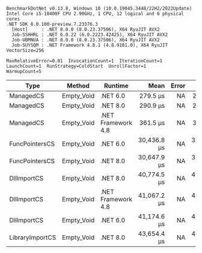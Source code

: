 ```

BenchmarkDotNet v0.13.8, Windows 10 (10.0.19045.3448/22H2/2022Update)
Intel Core i5-10400F CPU 2.90GHz, 1 CPU, 12 logical and 6 physical cores
.NET SDK 8.0.100-preview.7.23376.3
  [Host]     : .NET 8.0.0 (8.0.23.37506), X64 RyuJIT AVX2
  Job-SSHHRL : .NET 6.0.22 (6.0.2223.42425), X64 RyuJIT AVX2
  Job-UBMNUA : .NET 8.0.0 (8.0.23.37506), X64 RyuJIT AVX2
  Job-SUYSQM : .NET Framework 4.8.1 (4.8.9181.0), X64 RyuJIT VectorSize=256

MaxRelativeError=0.01  InvocationCount=1  IterationCount=1  
LaunchCount=1  RunStrategy=ColdStart  UnrollFactor=1  
WarmupCount=5  

```
| Type            | Method     | Runtime            | Mean        | Error | Median      | Min         | Max         | Allocated |
|---------------- |----------- |------------------- |------------:|------:|------------:|------------:|------------:|----------:|
| ManagedCS       | Empty_Void | .NET 6.0           |    279.5 μs |    NA |    279.5 μs |    279.5 μs |    279.5 μs |     640 B |
| ManagedCS       | Empty_Void | .NET 8.0           |    290.9 μs |    NA |    290.9 μs |    290.9 μs |    290.9 μs |     400 B |
| ManagedCS       | Empty_Void | .NET Framework 4.8 |    361.5 μs |    NA |    361.5 μs |    361.5 μs |    361.5 μs |         - |
| FuncPointersCS  | Empty_Void | .NET 6.0           | 30,436.8 μs |    NA | 30,436.8 μs | 30,436.8 μs | 30,436.8 μs |     640 B |
| FuncPointersCS  | Empty_Void | .NET 8.0           | 30,647.9 μs |    NA | 30,647.9 μs | 30,647.9 μs | 30,647.9 μs |     400 B |
| DllImportCS     | Empty_Void | .NET 8.0           | 40,774.5 μs |    NA | 40,774.5 μs | 40,774.5 μs | 40,774.5 μs |     400 B |
| DllImportCS     | Empty_Void | .NET Framework 4.8 | 41,067.2 μs |    NA | 41,067.2 μs | 41,067.2 μs | 41,067.2 μs |         - |
| DllImportCS     | Empty_Void | .NET 6.0           | 41,174.6 μs |    NA | 41,174.6 μs | 41,174.6 μs | 41,174.6 μs |     640 B |
| LibraryImportCS | Empty_Void | .NET 8.0           | 43,654.4 μs |    NA | 43,654.4 μs | 43,654.4 μs | 43,654.4 μs |     400 B |
